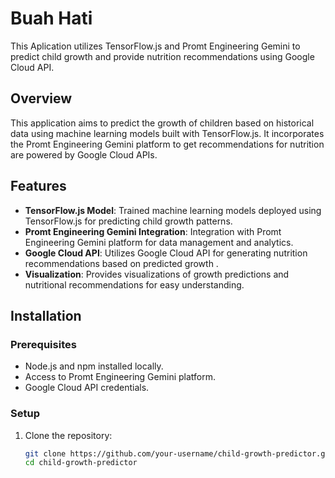# Buah Hati

This Aplication utilizes TensorFlow.js and Promt Engineering Gemini to predict child growth and provide nutrition recommendations using Google Cloud API.

## Overview

This application aims to predict the growth of children based on historical data using machine learning models built with TensorFlow.js. It incorporates the Promt Engineering Gemini platform to get recommendations for nutrition are powered by Google Cloud APIs.

## Features

- **TensorFlow.js Model**: Trained machine learning models deployed using TensorFlow.js for predicting child growth patterns.
- **Promt Engineering Gemini Integration**: Integration with Promt Engineering Gemini platform for data management and analytics.
- **Google Cloud API**: Utilizes Google Cloud API for generating nutrition recommendations based on predicted growth .
- **Visualization**: Provides visualizations of growth predictions and nutritional recommendations for easy understanding.

## Installation

### Prerequisites

- Node.js and npm installed locally.
- Access to Promt Engineering Gemini platform.
- Google Cloud API credentials.

### Setup

1. Clone the repository:

   ```bash
   git clone https://github.com/your-username/child-growth-predictor.git
   cd child-growth-predictor
